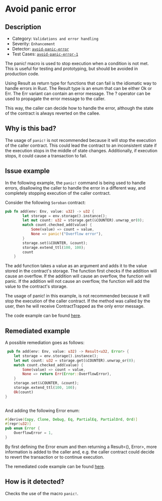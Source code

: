 # Avoid panic error 

## Description 

- Category: `Validations and error handling`
- Severity: `Enhancement`
- Detector: [`avoid-panic-error`](https://github.com/CoinFabrik/scout-soroban/tree/main/detectors/avoid-panic-error)
- Test Cases: [`avoid-panic-error-1`](https://github.com/CoinFabrik/scout-soroban/tree/main/test-cases/avoid-panic-error/avoid-panic-error-1) 

The panic! macro is used to stop execution when a condition is not met. This is useful for testing and prototyping, but should be avoided in production code.

Using Result as return type for functions that can fail is the idiomatic way to handle errors in Rust. The Result type is an enum that can be either Ok or Err. The Err variant can contain an error message. The ? operator can be used to propagate the error message to the caller.

This way, the caller can decide how to handle the error, although the state of the contract is always reverted on the callee.

## Why is this bad? 

The usage of `panic!` is not recommended because it will stop the execution of the caller contract. This could lead the contract to an inconsistent state if the execution stops in the middle of state changes. Additionally, if execution stops, it could cause a transaction to fail.

## Issue example 

In the following example, the `panic!` command is being used to handle errors, disallowing the caller to handle the error in a different way, and completely stopping execution of the caller contract.

Consider the following `Soroban` contract:

```rust
pub fn add(env: Env, value: u32) -> u32 {
        let storage = env.storage().instance();
        let mut count: u32 = storage.get(&COUNTER).unwrap_or(0);
        match count.checked_add(value) {
            Some(value) => count = value,
            None => panic!("Overflow error"),
        }
        storage.set(&COUNTER, &count);
        storage.extend_ttl(100, 100);
        count
    }	
```
The add function takes a value as an argument and adds it to the value stored in the contract's storage. The function first checks if the addition will cause an overflow. If the addition will cause an overflow, the function will panic. If the addition will not cause an overflow, the function will add the value to the contract's storage.

The usage of panic! in this example, is not recommended because it will stop the execution of the caller contract. If the method was called by the user, then he will receive ContractTrapped as the only error message.

The code example can be found [here](https://github.com/CoinFabrik/scout-soroban/tree/main/test-cases/avoid-panic-error/avoid-panic-error-1/vulnerable-example).


## Remediated example

A possible remediation goes as follows:

```rust
 pub fn add(env: Env, value: u32) -> Result<u32, Error> {
    let storage = env.storage().instance();
    let mut count: u32 = storage.get(&COUNTER).unwrap_or(0);
    match count.checked_add(value) {
        Some(value) => count = value,
        None => return Err(Error::OverflowError),
    }
    storage.set(&COUNTER, &count);
    storage.extend_ttl(100, 100);
    Ok(count)
}
        
```
And adding the following Error enum:

```rust
#[derive(Copy, Clone, Debug, Eq, PartialEq, PartialOrd, Ord)]
#[repr(u32)]
pub enum Error {
    OverflowError = 1,
}
```
By first defining the Error enum and then returning a Result<(), Error>, more information is added to the caller and, e.g. the caller contract could decide to revert the transaction or to continue execution.

The remediated code example can be found [here](https://github.com/CoinFabrik/scout-soroban/tree/main/test-cases/avoid-panic-error/avoid-panic-error-1/remediated-example).

## How is it detected?

Checks the use of the macro `panic!`.


    

